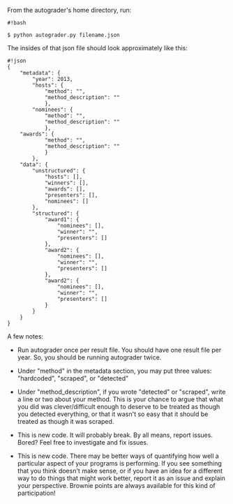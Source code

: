 From the autograder's home directory, run:

```
#!bash

$ python autograder.py filename.json
```
The insides of that json file should look approximately like this:
```
#!json
{
    "metadata": {
        "year": 2013,
        "hosts": {
            "method": "",
            "method_description": ""
            },
        "nominees": {
            "method": "",
            "method_description": ""
            },
	"awards": {
            "method": "",
            "method_description": ""
            }
        },
    "data": {
        "unstructured": {
            "hosts": [],
            "winners": [],
            "awards": [],
            "presenters": [],
            "nominees": []
        },
        "structured": {
            "award1": {
                "nominees": [],
                "winner": "",
                "presenters": []
            },
            "award2": {
                "nominees": [],
                "winner": "",
                "presenters": []
            },
            "award2": {
                "nominees": [],
                "winner": "",
                "presenters": []
            }
        }
    }
}
```
A few notes:

- Run autograder once per result file. You should have one result file per year. So, you should be running autograder twice.

- Under "method" in the metadata section, you may put three values: "hardcoded", "scraped", or "detected"

- Under "method_description", if you wrote "detected" or "scraped", write a line or two about your method. This is your chance to argue that what you did was clever/difficult enough to deserve to be treated as though you detected everything, or that it wasn't so easy that it should be treated as though it was scraped.

- This is new code. It will probably break. By all means, report issues. Bored? Feel free to investigate and fix issues.

- This is new code. There may be better ways of quantifying how well a particular aspect of your programs is performing. If you see something that you think doesn't make sense, or if you have an idea for a different way to do things that might work better, report it as an issue and explain your perspective. Brownie points are always available for this kind of participation!
